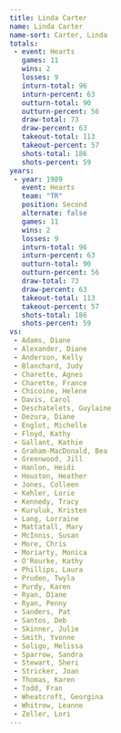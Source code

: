 ```yaml
---
title: Linda Carter
name: Linda Carter
name-sort: Carter, Linda
totals:
 - event: Hearts
   games: 11
   wins: 2
   losses: 9
   inturn-total: 96
   inturn-percent: 63
   outturn-total: 90
   outturn-percent: 56
   draw-total: 73
   draw-percent: 63
   takeout-total: 113
   takeout-percent: 57
   shots-total: 186
   shots-percent: 59
years:
 - year: 1989
   event: Hearts
   team: "TR"
   position: Second
   alternate: false
   games: 11
   wins: 2
   losses: 9
   inturn-total: 96
   inturn-percent: 63
   outturn-total: 90
   outturn-percent: 56
   draw-total: 73
   draw-percent: 63
   takeout-total: 113
   takeout-percent: 57
   shots-total: 186
   shots-percent: 59
vs:
 - Adams, Diane
 - Alexander, Diane
 - Anderson, Kelly
 - Blanchard, Judy
 - Charette, Agnes
 - Charette, France
 - Chicoine, Helene
 - Davis, Carol
 - Deschatelets, Guylaine
 - Dezura, Diane
 - Englot, Michelle
 - Floyd, Kathy
 - Gallant, Kathie
 - Graham-MacDonald, Bea
 - Greenwood, Jill
 - Hanlon, Heidi
 - Houston, Heather
 - Jones, Colleen
 - Kehler, Lorie
 - Kennedy, Tracy
 - Kuruluk, Kristen
 - Lang, Lorraine
 - Mattatall, Mary
 - McInnis, Susan
 - More, Chris
 - Moriarty, Monica
 - O'Rourke, Kathy
 - Phillips, Laura
 - Pruden, Twyla
 - Purdy, Karen
 - Ryan, Diane
 - Ryan, Penny
 - Sanders, Pat
 - Santos, Deb
 - Skinner, Julie
 - Smith, Yvonne
 - Soligo, Melissa
 - Sparrow, Sandra
 - Stewart, Sheri
 - Stricker, Joan
 - Thomas, Karen
 - Todd, Fran
 - Wheatcroft, Georgina
 - Whitrow, Leanne
 - Zeller, Lori
---
```


